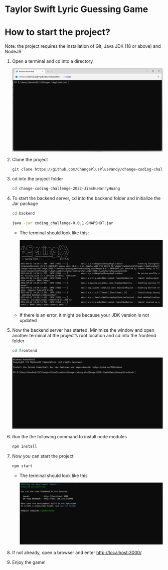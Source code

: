 # Taylor Swift Lyric Guessing Game

# How to start the project?

Note: the project requires the installation of Git, Java JDK (18 or above) and NodeJS

1. Open a terminal and cd into a directory
    
    ![Untitled](assets/Untitled.png)
    
2. Clone the project
    
    ```bash
    git clone https://github.com/ChangePlusPlusVandy/change-coding-challenge-2022-JiashuHarryHuang.git
    ```
    
3. cd into the project folder
    
    ```bash
    cd change-coding-challenge-2022-JiashuHarryHuang
    ```
    
4. To start the backend server, cd into the backend folder and initialize the Jar package
    
    ```bash
    cd backend
    ```
    
    ```bash
    java -jar coding_challenge-0.0.1-SNAPSHOT.jar
    ```
    
    - The terminal should look like this:
        
        ![Untitled](assets/Untitled%201.png)
    - If there is an error, it might be because your JDK version is not updated
5. Now the backend server has started. Minimize the window and open another terminal at the project’s root location and cd into the frontend folder
    
    ```bash
    cd frontend
    ```
    
    ![Untitled](assets/Untitled%202.png)
    
6. Run the the following command to install node modules
    
    ```bash
    npm install
    ```
    
7. Now you can start the project
    
    ```bash
    npm start
    ```
    
    - The terminal should look like this
        
        ![Untitled](assets/Untitled%203.png)
        
8. If not already, open a browser and enter [http://localhost:3000/](http://localhost:3000/)
9. Enjoy the game!